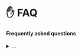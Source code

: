 # ✋ FAQ

#### **Frequently** asked questions

<details>

<summary>...</summary>

TBD

</details>




